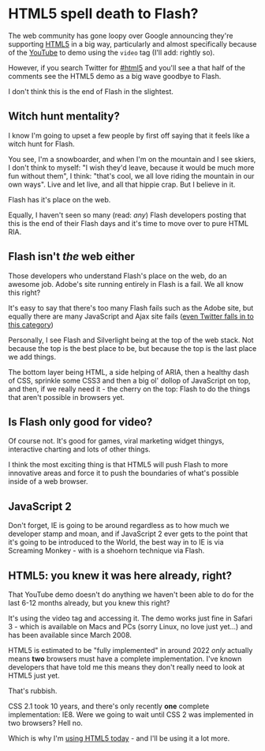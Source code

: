 # HTML5 spell death to Flash?

The web community has gone loopy over Google announcing they're supporting [HTML5](http://dev.w3.org/html5/spec/Overview.html "HTML 5") in a big way, particularly and almost specifically because of the [YouTube](http://youtube.com/html5) to demo using the <code>video</code> tag (I'll add: rightly so).

However, if you search Twitter for [#html5](http://search.twitter.com/search?q=%23html5) and you'll see a that half of the comments see the HTML5 demo as a big wave goodbye to Flash.

I don't think this is the end of Flash in the slightest.

<!--more-->
## Witch hunt mentality?

I know I'm going to upset a few people by first off saying that it feels like a witch hunt for Flash.

You see, I'm a snowboarder, and when I'm on the mountain and I see skiers, I don't think to myself: "I wish they'd leave, because it would be much more fun without them", I think: "that's cool, we all love riding the mountain in our own ways".  Live and let live, and all that hippie crap.  But I believe in it.

Flash has it's place on the web.

Equally, I haven't seen so many (read: *any*) Flash developers posting that this is the end of their Flash days and it's time to move over to pure HTML RIA.

## Flash isn't *the* web either

Those developers who understand Flash's place on the web, do an awesome job.  Adobe's site running entirely in Flash is a fail. We all know this right? 

It's easy to say that there's too many Flash fails such as the Adobe site, but equally there are many JavaScript and Ajax site fails ([even Twitter falls in to this category](http://twitter.com/simonw/status/1668742015))

Personally, I see Flash and Silverlight being at the top of the web stack.  Not because the top is the best place to be, but because the top is the last place we add things.

The bottom layer being HTML, a side helping of ARIA, then a healthy dash of CSS, sprinkle some CSS3 and then a big ol' dollop of JavaScript on top, and then, if we really need it - the cherry on the top: Flash to do the things that aren't possible in browsers yet.

## Is Flash only good for video?

Of course not.  It's good for games, viral marketing widget thingys, interactive charting and lots of other things.

I think the most exciting thing is that HTML5 will push Flash to more innovative areas and force it to push the boundaries of what's possible inside of a web browser.

## JavaScript 2

Don't forget, IE is going to be around regardless as to how much we developer stamp and moan, and if JavaScript 2 ever gets to the point that it's going to be introduced to the World, the best way in to IE is via Screaming Monkey - with is a shoehorn technique via Flash.

## HTML5: you knew it was here already, right?

That YouTube demo doesn't do anything we haven't been able to do for the last 6-12 months already, but you knew this right?

It's using the video tag and accessing it.  The demo works just fine in Safari 3 - which is available on Macs and PCs (sorry Linux, no love just yet...) and has been available since March 2008.

HTML5 is estimated to be "fully implemented" in around 2022 *only* actually means **two** browsers must have a complete implementation.  I've known developers that have told me this means they don't really need to look at HTML5 just yet.

That's rubbish.

CSS 2.1 took 10 years, and there's only recently **one** complete implementation: IE8.  Were we going to wait until CSS 2 was implemented in two browsers?  Hell no.

Which is why I'm [using HTML5 today](http://full-frontal.org) - and I'll be using it a lot more.